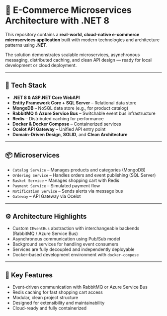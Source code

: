 # 🛒 E-Commerce Microservices Architecture with .NET 8

This repository contains a **real-world, cloud-native e-commerce microservices application** built with modern technologies and architecture patterns using **.NET**.

The solution demonstrates scalable microservices, asynchronous messaging, distributed caching, and clean API design — ready for local development or cloud deployment.

---

## 🚀 Tech Stack

- **.NET 8 & ASP.NET Core WebAPI**
- **Entity Framework Core + SQL Server** – Relational data store
- **MongoDB** – NoSQL data store (e.g., for product catalog)
- **RabbitMQ** & **Azure Service Bus** – Switchable event bus infrastructure
- **Redis** – Distributed caching for performance
- **Docker & Docker Compose** – Containerized services
- **Ocelot API Gateway** – Unified API entry point
- **Domain-Driven Design**, **SOLID**, and **Clean Architecture**

---

## 📦 Microservices

- `Catalog Service` – Manages products and categories (MongoDB)
- `Ordering Service` – Handles orders and event publishing (SQL Server)
- `Basket Service` – Manages shopping cart with Redis
- `Payment Service` – Simulated payment flow
- `Notification Service` – Sends alerts via message bus
- `Gateway` – API Gateway via Ocelot

---

## ⚙️ Architecture Highlights

- Custom `IEventBus` abstraction with interchangeable backends (RabbitMQ / Azure Service Bus)
- Asynchronous communication using Pub/Sub model
- Background services for handling event consumers
- Services are fully decoupled and independently deployable
- Docker-based development environment with `docker-compose`

---

## 🎯 Key Features

- Event-driven communication with RabbitMQ or Azure Service Bus
- Redis caching for fast shopping cart access
- Modular, clean project structure
- Designed for extensibility and maintainability
- Cloud-ready and fully containerized


